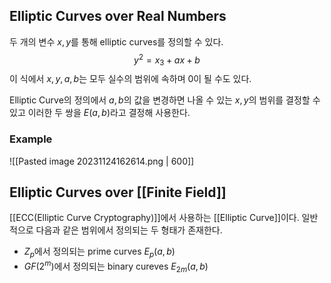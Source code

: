 ## Elliptic Curves over Real Numbers
두 개의 변수 $x, y$를 통해 elliptic curves를 정의할 수 있다. $$y^2 =x_3 + ax+b$$이 식에서 $x, y, a, b$는 모두 실수의 범위에 속하며 0이 될 수도 있다.

Elliptic Curve의 정의에서 $a, b$의 값을 변경하면 나올 수 있는 $x, y$의 범위를 결정할 수 있고 이러한 두 쌍을 $E(a, b)$라고 결정해 사용한다. 
### Example
![[Pasted image 20231124162614.png | 600]]
## Elliptic Curves over [[Finite Field]]
[[ECC(Elliptic Curve Cryptography)]]에서 사용하는 [[Elliptic Curve]]이다. 일반적으로 다음과 같은 범위에서 정의되는 두 형태가 존재한다.
+ $Z_p$에서 정의되는 prime curves $E_p(a, b)$
+ $GF(2^m)$에서 정의되는 binary cureves $E_{2m}(a, b)$